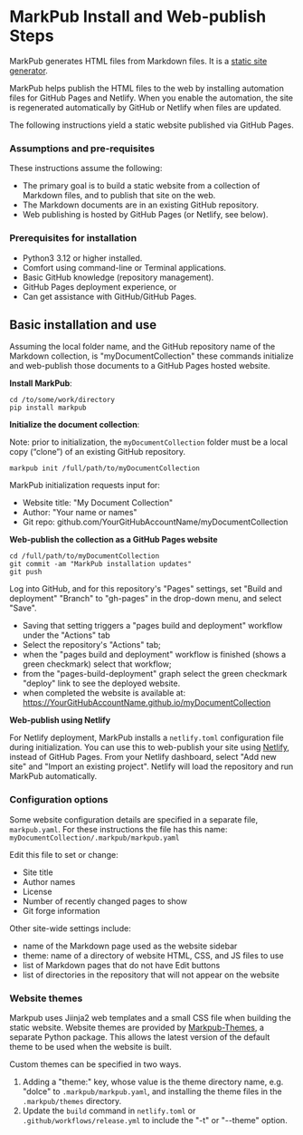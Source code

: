 # MarkPub Install and Web-publish Steps 

MarkPub generates HTML files from Markdown files. It is a [static site generator](https://en.wikipedia.org/wiki/Static_site_generator).

MarkPub helps publish the HTML files to the web by installing automation files for GitHub Pages and Netlify. When you enable the automation, the site is regenerated automatically by GitHub or Netlify when files are updated.

The following instructions yield a static website published via GitHub Pages.

### Assumptions and pre-requisites

These instructions assume the following:

- The primary goal is to build a static website from a collection of Markdown files, and to publish that site on the web.
- The Markdown documents are in an existing GitHub repository.  
- Web publishing is hosted by GitHub Pages (or Netlify, see below).

### Prerequisites for installation

- Python3 3.12 or higher installed.  
- Comfort using command-line or Terminal applications.  
- Basic GitHub knowledge (repository management).
- GitHub Pages deployment experience, or 
- Can get assistance with GitHub/GitHub Pages.  

## Basic installation and use  

Assuming the local folder name, and the GitHub repository name of the Markdown collection, is "myDocumentCollection" these commands initialize and web-publish those documents to a GitHub Pages hosted website.

**Install MarkPub**:

```shell
cd /to/some/work/directory
pip install markpub
```

**Initialize the document collection**:

Note: prior to initialization, the `myDocumentCollection` folder must be a local copy (“clone”) of an existing GitHub repository.

```shell
markpub init /full/path/to/myDocumentCollection
```

MarkPub initialization requests input for:  

- Website title: "My Document Collection"
- Author: "Your name or names"
- Git repo: github.com/YourGitHubAccountName/myDocumentCollection  

**Web-publish the collection as a GitHub Pages website**

```shell
cd /full/path/to/myDocumentCollection
git commit -am "MarkPub installation updates"
git push
```

Log into GitHub, and for this repository's "Pages" settings, set "Build and deployment" "Branch" to "gh-pages" in the drop-down menu, and select "Save".

- Saving that setting triggers a "pages build and deployment" workflow under the "Actions" tab  
- Select the repository's "Actions" tab;
- when the "pages build and deployment" workflow is finished (shows a green checkmark) select that workflow;
- from the "pages-build-deployment" graph select the green checkmark "deploy" link to see the deployed website.
- when completed the website is available at:  
  <https://YourGitHubAccountName.github.io/myDocumentCollection>  
  
**Web-publish using Netlify**

For Netlify deployment, MarkPub installs a `netlify.toml` configuration file during initialization. You can use this to web-publish your site using [Netlify](https://netlify.app), instead of GitHub Pages. From your Netlify dashboard, select "Add new site" and "Import an existing project". Netlify will load the repository and run MarkPub automatically.
  
### Configuration  options

Some website configuration details are specified in a separate file, `markpub.yaml`. For these instructions the file has this name:  `myDocumentCollection/.markpub/markpub.yaml`  

Edit this file to set or change:

- Site title  
- Author names  
- License  
- Number of recently changed pages to show  
- Git forge information  

Other site-wide settings include:

- name of the Markdown page used as the website sidebar
- theme: name of a directory of website HTML, CSS, and JS files to use
- list of Markdown pages that do not have Edit buttons  
- list of directories in the repository that will not appear on the website  

### Website themes

Markpub uses Jiinja2 web templates and a small CSS file when building the static website. Website themes are provided by [Markpub-Themes](https://test.pypi.org/project/markpub-themes/), a separate Python package. This allows the latest version of the default theme to be used when the website is built.

Custom themes can be specified in two ways.  
1. Adding a "theme:" key, whose value is the theme directory name, e.g. "dolce" to `.markpub/markpub.yaml`, and installing the theme files in the `.markpub/themes` directory.  
2. Update the `build` command in `netlify.toml` or `.github/workflows/release.yml` to include the "-t" or "--theme" option.
